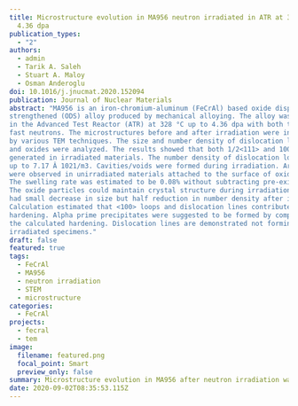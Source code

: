 ```yaml
---
title: Microstructure evolution in MA956 neutron irradiated in ATR at 328 °C to
  4.36 dpa
publication_types:
  - "2"
authors:
  - admin
  - Tarik A. Saleh
  - Stuart A. Maloy
  - Osman Anderoglu
doi: 10.1016/j.jnucmat.2020.152094
publication: Journal of Nuclear Materials
abstract: "MA956 is an iron-chromium-aluminum (FeCrAl) based oxide dispersion 
strengthened (ODS) alloy produced by mechanical alloying. The alloy was irradiated 
in the Advanced Test Reactor (ATR) at 328 °C up to 4.36 dpa with both thermal and 
fast neutrons. The microstructures before and after irradiation were investigated 
by various TEM techniques. The size and number density of dislocation loops, voids, 
and oxides were analyzed. The results showed that both 1/2<111> and 100 loops were 
generated in irradiated materials. The number density of dislocation loops reached 
up to 7.17 Â 1021/m3. Cavities/voids were formed during irradiation. Argon bubbles 
were observed in unirradiated materials attached to the surface of oxide particles. 
The swelling rate was estimated to be 0.08% without subtracting pre-existed Ar bubbles. 
The oxide particles could maintain crystal structure during irradiation. The oxides 
had small decrease in size but half reduction in number density after irradiation. 
Calculation estimated that <100> loops and dislocation lines contributed most to 
hardening. Alpha prime precipitates were suggested to be formed by comparing to 
the calculated hardening. Dislocation lines are demonstrated not forming tangles in 
irradiated specimens."
draft: false
featured: true
tags:
  - FeCrAl
  - MA956
  - neutron irradiation
  - STEM
  - microstructure
categories:
  - FeCrAl
projects:
  - fecral
  - tem
image:
  filename: featured.png
  focal_point: Smart
  preview_only: false
summary: Microstructure evolution in MA956 after neutron irradiation was investigated.
date: 2020-09-02T08:35:53.115Z
---
```


